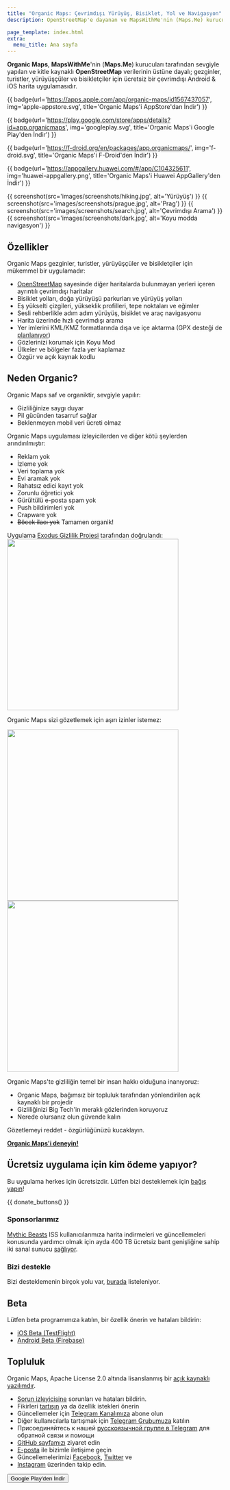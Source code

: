 ```yaml
---
title: "Organic Maps: Çevrimdışı Yürüyüş, Bisiklet, Yol ve Navigasyon"
description: OpenStreetMap'e dayanan ve MapsWithMe'nin (Maps.Me) kurucuları tarafından sevgiyle yapılan; gezginler, turistler, yürüyüşçüler ve bisikletçiler için hızlı ve ayrıntılı çevrimdışı harita uygulaması.

page_template: index.html
extra:
  menu_title: Ana sayfa
---
```


**Organic Maps**, **MapsWithMe**'nin (**Maps.Me**) kurucuları tarafından sevgiyle yapılan ve kitle kaynaklı **OpenStreetMap** verilerinin üstüne dayalı; gezginler, turistler, yürüyüşçüler ve bisikletçiler için ücretsiz bir çevrimdışı Android & iOS harita uygulamasıdır.

<p id='install'>

{{ badge(url='https://apps.apple.com/app/organic-maps/id1567437057', img='apple-appstore.svg', title='Organic Maps'i AppStore'dan İndir') }}

{{ badge(url='https://play.google.com/store/apps/details?id=app.organicmaps', img='googleplay.svg', title='Organic Maps'i Google Play'den İndir') }}

{{ badge(url='https://f-droid.org/en/packages/app.organicmaps/', img='f-droid.svg', title='Organic Maps'i F-Droid'den İndir') }}

{{ badge(url='https://appgallery.huawei.com/#/app/C104325611', img='huawei-appgallery.png', title='Organic Maps'i Huawei AppGallery'den İndir') }}

</p>

{{ screenshot(src='images/screenshots/hiking.jpg', alt='Yürüyüş') }}
{{ screenshot(src='images/screenshots/prague.jpg', alt='Prag') }}
{{ screenshot(src='images/screenshots/search.jpg', alt='Çevrimdışı Arama') }}
{{ screenshot(src='images/screenshots/dark.jpg', alt='Koyu modda navigasyon') }}

## Özellikler

Organic Maps gezginler, turistler, yürüyüşçüler ve bisikletçiler için mükemmel bir uygulamadır:

- [OpenStreetMap](https://osm.org) sayesinde diğer haritalarda bulunmayan yerleri içeren ayrıntılı çevrimdışı haritalar
- Bisiklet yolları, doğa yürüyüşü parkurları ve yürüyüş yolları
- Eş yükselti çizgileri, yükseklik profilleri, tepe noktaları ve eğimler
- Sesli rehberlikle adım adım yürüyüş, bisiklet ve araç navigasyonu
- Harita üzerinde hızlı çevrimdışı arama
- Yer imlerini KML/KMZ formatlarında dışa ve içe aktarma (GPX desteği de [planlanıyor](https://github.com/organicmaps/organicmaps/issues/624))
- Gözlerinizi korumak için Koyu Mod
- Ülkeler ve bölgeler fazla yer kaplamaz
- Özgür ve açık kaynak kodlu

## Neden Organic?

Organic Maps saf ve organiktir, sevgiyle yapılır:

- Gizliliğinize saygı duyar
- Pil gücünden tasarruf sağlar
- Beklenmeyen mobil veri ücreti olmaz

Organic Maps uygulaması izleyicilerden ve diğer kötü şeylerden arındırılmıştır:

- Reklam yok
- İzleme yok
- Veri toplama yok
- Evi aramak yok
- Rahatsız edici kayıt yok
- Zorunlu öğretici yok
- Gürültülü e-posta spam yok
- Push bildirimleri yok
- Crapware yok
- ~~Böcek ilacı yok~~ Tamamen organik!

Uygulama <a href='https://reports.exodus-privacy.eu.org/en/reports/app.organicmaps/latest/'>Exodus Gizlilik Projesi</a> tarafından doğrulandı:
<br/>
<img src='images/privacy/exodus.png' width='400'>

Organic Maps sizi gözetlemek için aşırı izinler istemez:

<img src='images/privacy/om.jpg' width='400'>
<img src='images/privacy/mm.jpg' width='400'>

Organic Maps'te gizliliğin temel bir insan hakkı olduğuna inanıyoruz:

- Organic Maps, bağımsız bir topluluk tarafından yönlendirilen açık kaynaklı bir projedir
- Gizliliğinizi Big Tech'in meraklı gözlerinden koruyoruz
- Nerede olursanız olun güvende kalın

Gözetlemeyi reddet - özgürlüğünüzü kucaklayın.

[**Organic Maps'i deneyin!**](#install)

## Ücretsiz uygulama için kim ödeme yapıyor?

Bu uygulama herkes için ücretsizdir. Lütfen bizi desteklemek için [bağış yapın](@/donate/index.md)!

{{ donate_buttons() }}

### Sponsorlarımız

[Mythic Beasts](https://www.mythic-beasts.com/) ISS kullanıcılarımıza harita indirmeleri ve güncellemeleri konusunda yardımcı olmak için ayda 400 TB ücretsiz bant genişliğine sahip iki sanal sunucu [sağlıyor](https://www.mythic-beasts.com/blog/2021/10/06/improving-the-world-bit-by-expensive-bit/).

### Bizi destekle

Bizi desteklemenin birçok yolu var, [burada](@/support-us/index.md) listeleniyor.

## Beta

Lütfen beta programımıza katılın, bir özellik önerin ve hataları bildirin:

- [iOS Beta (TestFlight)](https://testflight.apple.com/join/lrKCl08I)
- [Android Beta (Firebase)](https://appdistribution.firebase.dev/i/9ec3bca5e2b47373)

## Topluluk

Organic Maps, Apache License 2.0 altında lisanslanmış bir [açık kaynaklı yazılımdır](https://github.com/organicmaps/organicmaps).

- [Sorun izleyicisine](https://github.com/organicmaps/organicmaps/issues) sorunları ve hataları bildirin.
- Fikirleri [tartışın](https://github.com/organicmaps/organicmaps/discussions/categories/ideas) ya da özellik istekleri önerin
- Güncellemeler için [Telegram Kanalımıza](https://t.me/OrganicMapsApp) abone olun
- Diğer kullanıcılarla tartışmak için [Telegram Grubumuza](https://t.me/OrganicMaps) katılın
- Присоединяйтесь к нашей [русскоязычной группе в Telegram](https://t.me/OrganicMapsRu) для обратной связи и помощи
- [GitHub sayfamızı](https://github.com/organicmaps/organicmaps) ziyaret edin
- [E-posta](mailto:hello@organicmaps.app) ile bizimle iletişime geçin
- Güncellemelerimizi [Facebook](https://facebook.com/OrganicMaps), [Twitter](https://twitter.com/OrganicMapsApp) ve 
- [Instagram](https://instagram.com/organicmaps.app/) üzerinden takip edin.

<button id='add' class='installButton'>
  Google Play'den İndir
</button>

<script>
  // https://developers.google.com/web/fundamentals/app-install-banners/native
  window.addEventListener('beforeinstallprompt', (e) => {
    // Prevent Chrome 67 and earlier from automatically showing the prompt
    e.preventDefault();
    const add = document.getElementById('add');
    add.style.display = 'block';
    add.onclick = () => {
      e.prompt();
    }
  });
</script>
